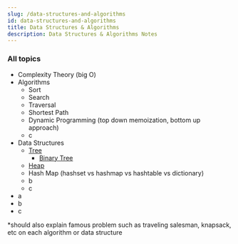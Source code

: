 ```yaml
---
slug: /data-structures-and-algorithms
id: data-structures-and-algorithms
title: Data Structures & Algorithms
description: Data Structures & Algorithms Notes
---
```


### All topics

- Complexity Theory (big O)
- Algorithms
  - Sort
  - Search
  - Traversal
  - Shortest Path
  - Dynamic Programming (top down memoization, bottom up approach)
  - c
- Data Structures
  - [Tree](data-structures-and-algorithms/tree)
    - [Binary Tree](data-structures-and-algorithms/binary-tree)
  - [Heap](data-structures-and-algorithms/heap)
  - Hash Map (hashset vs hashmap vs hashtable vs dictionary)
  - b
  - c
- a
- b
- c

\*should also explain famous problem such as traveling salesman, knapsack, etc on each algorithm or data structure
